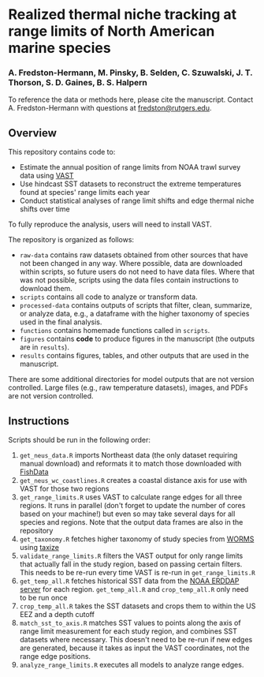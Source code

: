 # Realized thermal niche tracking at range limits of North American marine species

### A. Fredston-Hermann, M. Pinsky, B. Selden, C. Szuwalski, J. T. Thorson, S. D. Gaines, B. S. Halpern 

To reference the data or methods here, please cite the manuscript. Contact A. Fredston-Hermann with questions at fredston@rutgers.edu. 

## Overview 

This repository contains code to:

* Estimate the annual position of range limits from NOAA trawl survey data using [VAST](https://github.com/James-Thorson-NOAA/VAST) 
* Use hindcast SST datasets to reconstruct the extreme temperatures found at species' range limits each year 
* Conduct statistical analyses of range limit shifts and edge thermal niche shifts over time 

To fully reproduce the analysis, users will need to install VAST. 

The repository is organized as follows:

* `raw-data` contains raw datasets obtained from other sources that have not been changed in any way. Where possible, data are downloaded within scripts, so future users do not need to have data files. Where that was not possible, scripts using the data files contain instructions to download them. 
* `scripts` contains all code to analyze or transform data. 
* `processed-data` contains outputs of scripts that filter, clean, summarize, or analyze data, e.g., a dataframe with the higher taxonomy of species used in the final analysis. 
* `functions` contains homemade functions called in `scripts`.
* `figures` contains **code** to produce figures in the manuscript (the outputs are in `results`).
* `results` contains figures, tables, and other outputs that are used in the manuscript. 

There are some additional directories for model outputs that are not version controlled. Large files (e.g., raw temperature datasets), images, and PDFs are not version controlled. 

## Instructions

Scripts should be run in the following order:

1. `get_neus_data.R` imports Northeast data (the only dataset requiring manual download) and reformats it to match those downloaded with [FishData](https://github.com/James-Thorson/FishData)
1. `get_neus_wc_coastlines.R` creates a coastal distance axis for use with VAST for those two regions
1. `get_range_limits.R` uses VAST to calculate range edges for all three regions. It runs in parallel (don't forget to update the number of cores based on your machine!) but even so may take several days for all species and regions. Note that the output data frames are also in the repository
1. `get_taxonomy.R` fetches higher taxonomy of study species from [WORMS](http://marinespecies.org/aphia.php?p=search) using [taxize](https://github.com/ropensci/taxize/)
1. `validate_range_limits.R` filters the VAST output for only range limits that actually fall in the study region, based on passing certain filters. This needs to be re-run every time VAST is re-run in `get_range_limits.R` 
1. `get_temp_all.R` fetches historical SST data from the [NOAA ERDDAP server](https://coastwatch.pfeg.noaa.gov/erddap/index.html) for each region. `get_temp_all.R` and `crop_temp_all.R` only need to be run once
1. `crop_temp_all.R` takes the SST datasets and crops them to within the US EEZ and a depth cutoff
1. `match_sst_to_axis.R` matches SST values to points along the axis of range limit measurement for each study region, and combines SST datasets where necessary. This doesn't need to be re-run if new edges are generated, because it takes as input the VAST coordinates, not the range edge positions.  
1. `analyze_range_limits.R` executes all models to analyze range edges. 
